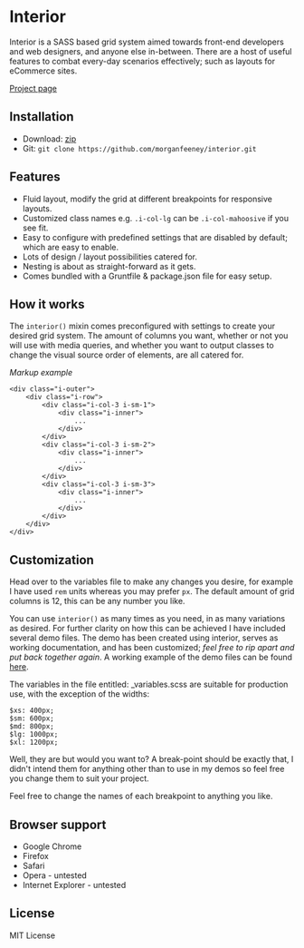 # Interior

Interior is a SASS based grid system aimed towards front-end developers and web designers, and anyone else in-between. There are a host of useful features to combat every-day scenarios effectively; such as layouts for eCommerce sites.

[Project page](http://morganfeeney.github.io/interior/)

## Installation

* Download: [zip](https://github.com/morganfeeney/interior/gh-pages)
* Git: `git clone https://github.com/morganfeeney/interior.git`

## Features

* Fluid layout, modify the grid at different breakpoints for responsive layouts.
* Customized class names e.g. `.i-col-lg` can be `.i-col-mahoosive` if you see fit.
* Easy to configure with predefined settings that are disabled by default; which are easy to enable.
* Lots of design / layout possibilities catered for.
* Nesting is about as straight-forward as it gets.
* Comes bundled with a Gruntfile & package.json file for easy setup.

## How it works

The `interior()` mixin comes preconfigured with settings to create your desired grid system. The amount of columns you want, whether or not you will use with media queries, and whether you want to output classes to change the visual source order of elements, are all catered for.

*Markup example*

```
<div class="i-outer">
    <div class="i-row">
        <div class="i-col-3 i-sm-1">
            <div class="i-inner">
                ...
            </div>
        </div>
        <div class="i-col-3 i-sm-2">
            <div class="i-inner">
                ...
            </div>
        </div>
        <div class="i-col-3 i-sm-3">
            <div class="i-inner">
                ...
            </div>
        </div>
    </div>
</div>
```

## Customization

Head over to the variables file to make any changes you desire, for example I have used `rem` units whereas you may prefer `px`. The default amount of grid columns is 12, this can be any number you like.

You can use `interior()` as many times as you need, in as many variations as desired. For further clarity on how this can be achieved I have included several demo files. The demo has been created using interior, serves as working documentation, and has been customized; _feel free to rip apart and put back together again_. A working example of the demo files can be found [here](http://morganfeeney.github.io/interior/).

The variables in the file entitled: _variables.scss are suitable for production use, with the exception of the widths:

```
$xs: 400px;
$sm: 600px;
$md: 800px;
$lg: 1000px;
$xl: 1200px;
```
Well, they are but would you want to? A break-point should be exactly that, I didn't intend them for anything other than to use in my demos so feel free you change them to suit your project.

Feel free to change the names of each breakpoint to anything you like.

## Browser support

* Google Chrome
* Firefox
* Safari
* Opera - untested
* Internet Explorer - untested

## License

MIT License